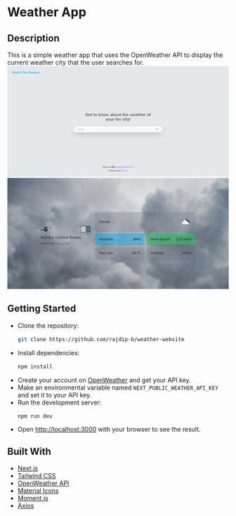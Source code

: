 # Weather App

## Description

This is a simple weather app that uses the OpenWeather API to display the current weather city that the user searches
for.
![Landing](./.blob/landing.png)
![Weather Data](./.blob/weather.png)

## Getting Started

- Clone the repository:
    ```bash
  git clone https://github.com/rajdip-b/weather-website
    ```
- Install dependencies:
    ```bash
    npm install
    ```
- Create your account on [OpenWeather](https://openweathermap.org/) and get your API key.
- Make an environmental variable named `NEXT_PUBLIC_WEATHER_API_KEY` and set it to your API key.
- Run the development server:
    ```bash
    npm run dev
    ```
- Open [http://localhost:3000](http://localhost:3000) with your browser to see the result.

## Built With

- [Next.js](https://nextjs.org/)
- [Tailwind CSS](https://tailwindcss.com/)
- [OpenWeather API](https://openweathermap.org/)
- [Material Icons](https://material-ui.com/components/material-icons/)
- [Moment.js](https://momentjs.com/)
- [Axios](https://axios-http.com/)
